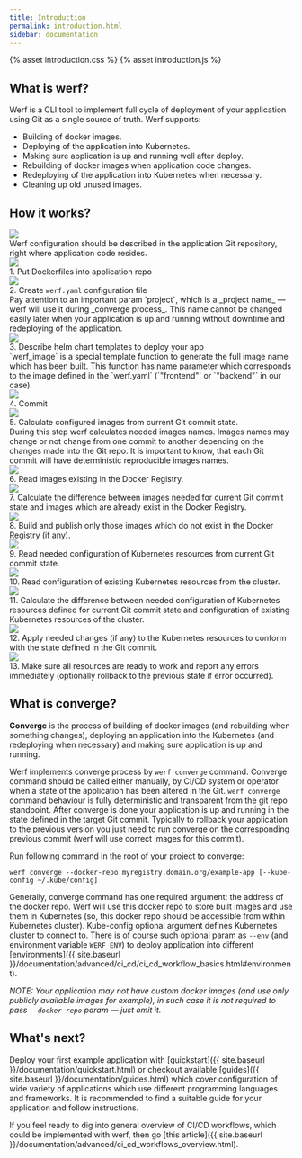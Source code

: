 ```yaml
---
title: Introduction
permalink: introduction.html
sidebar: documentation
---
```


{% asset introduction.css %}
{% asset introduction.js %}

## What is werf?

Werf is a CLI tool to implement full cycle of deployment of your application using Git as a single source of truth. Werf supports:
 - Building of docker images.
 - Deploying of the application into Kubernetes.
 - Making sure application is up and running well after deploy.
 - Rebuilding of docker images when application code changes.
 - Redeploying of the application into Kubernetes when necessary.
 - Cleaning up old unused images.

## How it works?

<div id="introduction-presentation" class="introduction-presentation">
    <div class="introduction-presentation__container">
        <div class="introduction-presentation__slide">
            <img src="{% asset introduction/dds-1.png @path %}"
            class="introduction-presentation__slide-img" />
            <div class="introduction-presentation__slide-text">
                Werf configuration should be described in the application Git repository, right where application code resides.
            </div>
        </div>
        <div class="introduction-presentation__slide">
            <img src="{% asset introduction/dds-2.png @path %}"
            class="introduction-presentation__slide-img" />
            <div class="introduction-presentation__slide-text">
                <div class="introduction-presentation__slide-title">
                    1. Put Dockerfiles into application repo
                </div>
            </div>
        </div>
        <div class="introduction-presentation__slide">
            <img src="{% asset introduction/dds-3.png @path %}"
            class="introduction-presentation__slide-img" />
            <div class="introduction-presentation__slide-text">
                <div class="introduction-presentation__slide-title">
                    2. Create <code>werf.yaml</code> configuration file
                </div>
<div markdown="1">
Pay attention to an important param `project`, which is a _project name_ — werf will use it during _converge process_. This name cannot be changed easily later when your application is up and running without downtime and redeploying of the application.
</div>
            </div>
        </div>
        <div class="introduction-presentation__slide">
            <img src="{% asset introduction/dds-4.png @path %}"
            class="introduction-presentation__slide-img" />
            <div class="introduction-presentation__slide-text">
                <div class="introduction-presentation__slide-title">
                    3. Describe helm chart templates to deploy your app
                </div>
<div markdown="1">
`werf_image` is a special template function to generate the full image name which has been built. This function has name parameter which corresponds to the image defined in the `werf.yaml` (`"frontend"` or `"backend"` in our case).
</div>
            </div>
        </div>
        <div class="introduction-presentation__slide">
            <img src="{% asset introduction/dds-5.png @path %}"
            class="introduction-presentation__slide-img" />
            <div class="introduction-presentation__slide-text">
                <div class="introduction-presentation__slide-title">
                    4. Commit
                </div>
            </div>
        </div>
        <div class="introduction-presentation__slide">
            <img src="{% asset introduction/c-1.png @path %}"
            class="introduction-presentation__slide-img" />
            <div class="introduction-presentation__slide-text">
                <div class="introduction-presentation__slide-title">
                    5. Calculate configured images from current Git commit state.
                </div>
<div markdown="1">
During this step werf calculates needed images names. Images names may change or not change from one commit to another depending on the changes made into the Git repo. It is important to know, that each Git commit will have deterministic reproducible images names.
</div>
            </div>
        </div>
        <div class="introduction-presentation__slide">
            <img src="{% asset introduction/c-2.png @path %}"
            class="introduction-presentation__slide-img" />
            <div class="introduction-presentation__slide-text">
                <div class="introduction-presentation__slide-title">
                    6. Read images existing in the Docker Registry.
                </div>
            </div>
        </div>
        <div class="introduction-presentation__slide">
            <img src="{% asset introduction/c-3.png @path %}"
            class="introduction-presentation__slide-img" />
            <div class="introduction-presentation__slide-text">
                <div class="introduction-presentation__slide-title">
                    7. Calculate the difference between images needed for current Git commit state and images which are already exist in the Docker Registry.
                </div>
            </div>
        </div>
        <div class="introduction-presentation__slide">
            <img src="{% asset introduction/c-4.png @path %}"
            class="introduction-presentation__slide-img" />
            <div class="introduction-presentation__slide-text">
                <div class="introduction-presentation__slide-title">
                    8. Build and publish only those images which do not exist in the Docker Registry (if any).
                </div>
            </div>
        </div>
        <div class="introduction-presentation__slide">
            <img src="{% asset introduction/c-5.png @path %}"
            class="introduction-presentation__slide-img" />
            <div class="introduction-presentation__slide-text">
                <div class="introduction-presentation__slide-title">
                    9. Read needed configuration of Kubernetes resources from current Git commit state.
                </div>
            </div>
        </div>
        <div class="introduction-presentation__slide">
            <img src="{% asset introduction/c-6.png @path %}"
            class="introduction-presentation__slide-img" />
            <div class="introduction-presentation__slide-text">
                <div class="introduction-presentation__slide-title">
                    10. Read configuration of existing Kubernetes resources from the cluster.
                </div>
            </div>
        </div>
        <div class="introduction-presentation__slide">
            <img src="{% asset introduction/c-7.png @path %}"
            class="introduction-presentation__slide-img" />
            <div class="introduction-presentation__slide-text">
                <div class="introduction-presentation__slide-title">
                    11. Calculate the difference between needed configuration of Kubernetes resources defined for current Git commit state and configuration of existing Kubernetes resources of the cluster.
                </div>
            </div>
        </div>
        <div class="introduction-presentation__slide">
            <img src="{% asset introduction/c-8.png @path %}"
            class="introduction-presentation__slide-img" />
            <div class="introduction-presentation__slide-text">
                <div class="introduction-presentation__slide-title">
                    12. Apply needed changes (if any) to the Kubernetes resources to conform with the state defined in the Git commit.
                </div>
            </div>
        </div>
        <div class="introduction-presentation__slide">
            <img src="{% asset introduction/c-9.png @path %}"
            class="introduction-presentation__slide-img" />
            <div class="introduction-presentation__slide-text">
                <div class="introduction-presentation__slide-title">
                    13. Make sure all resources are ready to work and report any errors immediately (optionally rollback to the previous state if error occurred).
                </div>
            </div>
        </div>
    </div>
</div>

## What is converge?

**Converge** is the process of building of docker images (and rebuilding when something changes), deploying an application into the Kubernetes (and redeploying when necessary) and making sure application is up and running.

Werf implements converge process by `werf converge` command. Converge command should be called either manually, by CI/CD system or operator when a state of the application has been altered in the Git. `werf converge` command behaviour is fully deterministic and transparent from the git repo standpoint. After converge is done your application is up and running in the state defined in the target Git commit. Typically to rollback your application to the previous version you just need to run converge on the corresponding previous commit (werf will use correct images for this commit).

Run following command in the root of your project to converge:

```
werf converge --docker-repo myregistry.domain.org/example-app [--kube-config ~/.kube/config]
```

Generally, converge command has one required argument: the address of the docker repo. Werf will use this docker repo to store built images and use them in Kubernetes (so, this docker repo should be accessible from within Kubernetes cluster). Kube-config optional argument defines Kubernetes cluster to connect to. There is of course such optional param as `--env` (and environment variable `WERF_ENV`) to deploy application into different [environments]({{ site.baseurl }}/documentation/advanced/ci_cd/ci_cd_workflow_basics.html#environment).

_NOTE: Your application may not have custom docker images (and use only publicly available images for example), in such case it is not required to pass `--docker-repo` param — just omit it._

## What's next?

Deploy your first example application with [quickstart]({{ site.baseurl }}/documentation/quickstart.html) or checkout available [guides]({{ site.baseurl }}/documentation/guides.html) which cover configuration of wide variety of applications which use different programming languages and frameworks. It is recommended to find a suitable guide for your application and follow instructions.

If you feel ready to dig into general overview of CI/CD workflows, which could be implemented with werf, then go [this article]({{ site.baseurl }}/documentation/advanced/ci_cd_workflows_overview.html).
